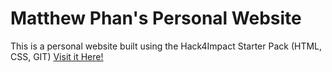<!DOCTYPE html>
# Matthew Phan's Personal Website
This is a personal website built using the Hack4Impact Starter Pack (HTML, CSS, GIT)
[Visit it Here!](https:///Users/matthewphan/vscode/mattphanm.github.io/index.html)

<Learning Web Development>
